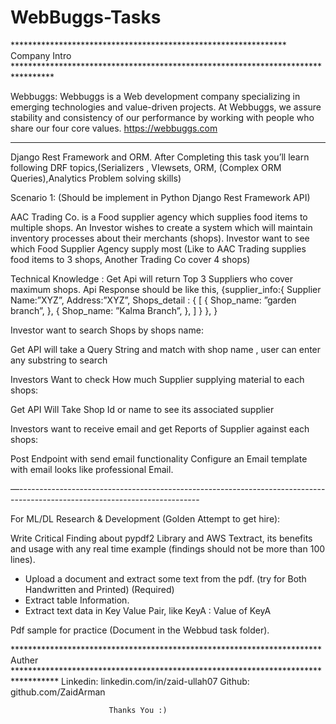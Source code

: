 # WebBuggs-Tasks

*************************************************************** Company Intro ********************************************************************************* 

Webbuggs:
Webbuggs is a Web development company specializing in emerging technologies and value-driven projects. At Webbuggs, we assure stability and consistency of our performance by working with people who share our four core values.
https://webbuggs.com

*******************************************************************************************************************************************************************

Django Rest Framework and ORM.
After Completing this task you’ll learn following DRF topics,(Serializers , VIewsets, ORM, (Complex ORM Queries),Analytics Problem solving skills)


Scenario 1: (Should be implement in Python Django Rest Framework API)

AAC Trading Co. is a Food supplier agency which supplies food items to multiple shops.
An Investor wishes to create a system which will maintain inventory processes about their merchants (shops).
Investor want to see which Food Supplier Agency supply most  (Like to AAC Trading supplies food items to 3 shops, Another Trading Co cover 4 shops)

Technical Knowledge :
Get Api will return Top 3 Suppliers who cover maximum shops.
Api Response should be like this,
{supplier_info:{
	Supplier Name:”XYZ”,
	Address:”XYZ”,
	Shops_detail : {
	[
	{
	Shop_name: ”garden branch”,
  },
  {
	Shop_name: ”Kalma Branch”,
    },
    ]
   }
  },
 } 
 
Investor want to search Shops by shops name:

Get API will take a Query String and match with shop name , user can enter any substring to search

Investors Want to check How much Supplier supplying material to each shops:

Get API Will Take Shop Id or name to see its associated supplier

Investors want to receive email and get Reports of Supplier against each shops:

Post Endpoint with send email functionality
Configure an Email template with email looks like professional Email.


—---------------------------------------------------------------------------------------------------------------------------

For ML/DL Research & Development (Golden Attempt to get hire): 

Write Critical Finding about pypdf2 Library and AWS Textract, its benefits and usage with any real time example (findings should not be more than 100 lines). 
  - Upload a document and extract some text from the pdf. (try for Both Handwritten and Printed) (Required)
  - Extract table Information.
  - Extract text data in Key Value Pair, like KeyA : Value of KeyA

Pdf sample for practice (Document in the Webbud task folder).


*********************************************************************** Auther **********************************************************************************
Linkedin: linkedin.com/in/zaid-ullah07
Github:   github.com/ZaidArman

                          Thanks You :)
